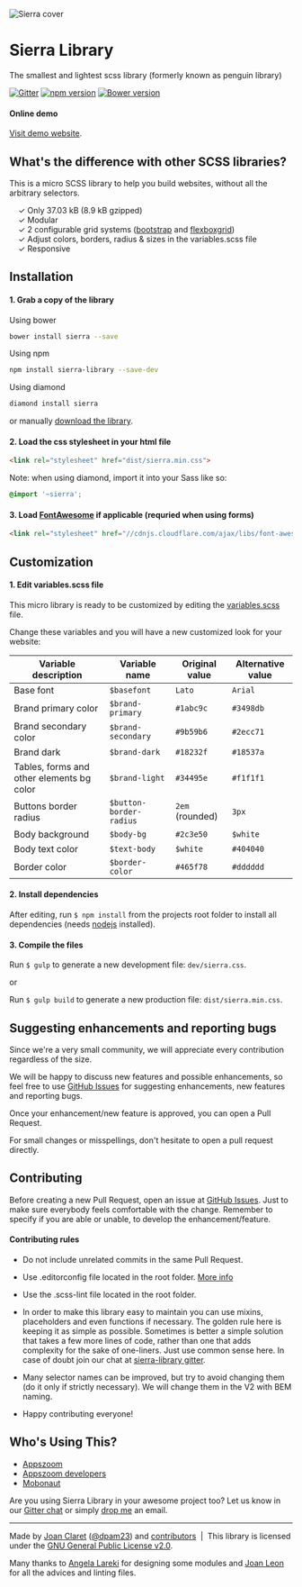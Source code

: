 ![Sierra cover](http://sierra-library.github.io/img/github/github-cover.png)

Sierra Library
========================================

The smallest and lightest scss library (formerly known as penguin library)

[![Gitter](https://badges.gitter.im/Join%20Chat.svg)](https://gitter.im/sierra-library/sierra?utm_source=badge&utm_medium=badge&utm_campaign=pr-badge) [![npm version](https://badge.fury.io/js/sierra-library.svg)](https://badge.fury.io/js/sierra-library) [![Bower version](https://badge.fury.io/bo/sierra.svg)](https://badge.fury.io/bo/sierra)

#### Online demo

[Visit demo website](http://sierra-library.github.io/).


What's the difference with other SCSS libraries?
-----------

This is a micro SCSS library to help you build websites, without all the arbitrary selectors.

&nbsp; &nbsp; ✓ Only 37.03 kB (8.9 kB gzipped)<br>
&nbsp; &nbsp; ✓ Modular<br>
&nbsp; &nbsp; ✓ 2 configurable grid systems ([bootstrap](http://getbootstrap.com/) and [flexboxgrid](http://flexboxgrid.com/))<br>
&nbsp; &nbsp; ✓ Adjust colors, borders, radius & sizes in the variables.scss file<br>
&nbsp; &nbsp; ✓ Responsive

Installation
-----------

#### 1. Grab a copy of the library

Using bower

```bash
bower install sierra --save
```


Using npm

```bash
npm install sierra-library --save-dev
```


Using diamond
```bash
diamond install sierra
```

or manually [download the library](https://github.com/sierra-library/sierra/archive/master.zip).

#### 2. Load the css stylesheet in your html file

```html
<link rel="stylesheet" href="dist/sierra.min.css">
```

Note: when using diamond, import it into your Sass like so:
```scss
@import '~sierra';
```

#### 3. Load [FontAwesome](https://fortawesome.github.io/Font-Awesome/) if applicable (requried when using forms)

```html
<link rel="stylesheet" href="//cdnjs.cloudflare.com/ajax/libs/font-awesome/4.6.1/css/font-awesome.min.css">
```

Customization
-----------
#### 1. Edit variables.scss file
This micro library is ready to be customized by editing the [variables.scss](https://github.com/sierra-library/sierra/blob/master/src/_variables.scss) file.

Change these variables and you will have a new customized look for your website:

| Variable description | Variable name | Original value | Alternative value |
| -------- | ----- | --- | --------- |
| Base font | `$basefont` | `Lato` | `Arial` |
| Brand primary color | `$brand-primary` | `#1abc9c` | `#3498db` |
| Brand secondary color | `$brand-secondary` | `#9b59b6` | `#2ecc71` |
| Brand dark | `$brand-dark` | `#18232f` | `#18537a` |
| Tables, forms and other elements bg color | `$brand-light` | `#34495e` | `#f1f1f1` |
| Buttons border radius | `$button-border-radius` | `2em` (rounded) | `3px` |
| Body background | `$body-bg` | `#2c3e50` | `$white` |
| Body text color | `$text-body` | `$white` | `#404040` |
| Border color | `$border-color` | `#465f78` | `#dddddd` |


#### 2. Install dependencies
After editing, run `$ npm install` from the projects root folder to install all dependencies (needs [nodejs](https://nodejs.org/) installed).

#### 3. Compile the files
Run `$ gulp` to generate a new development file:  `dev/sierra.css`.

or

Run `$ gulp build` to generate a new production file:  `dist/sierra.min.css`.

Suggesting enhancements and reporting bugs
-----------
Since we're a very small community, we will appreciate every contribution   regardless of the size.

We will be happy to discuss new features and possible enhancements, so feel free to use [GitHub Issues](https://github.com/Sierra-Library/sierra/issues) for suggesting enhancements, new features and reporting bugs.

Once your enhancement/new feature is approved, you can open a Pull Request.

For small changes or misspellings, don't hesitate to open a pull request directly.

Contributing
-----------
Before creating a new Pull Request, open an issue at [GitHub Issues](https://github.com/Sierra-Library/sierra/issues). Just to make sure everybody feels comfortable with the change.
Remember to specify if you are able or unable, to develop the enhancement/feature.


#### Contributing rules
- Do not include unrelated commits in the same Pull Request.
- Use .editorconfig file located in the root folder. [More info](http://editorconfig.org/)
- Use the .scss-lint file located in the root folder.
- In order to make this library easy to maintain you can use mixins, placeholders and even functions if necessary. The golden rule here is keeping it as simple as possible. Sometimes is better a simple solution that takes a few more lines of code, rather than one that adds complexity for the sake of one-liners. Just use common sense here. In case of doubt join our chat at [sierra-library gitter](https://gitter.im/sierra-library/sierra).
- Many selector names can be improved, but try to avoid changing them (do it only if strictly necessary). We will change them in the V2 with BEM naming.


- Happy contributing everyone!

Who's Using This?
-----------
- [Appszoom](http://www.appszoom.com)
- [Appszoom developers](http://www.appszoom.com/developers)
- [Mobonaut](http://www.mobonaut.com)

Are you using Sierra Library in your awesome project too? Let us know in our  [Gitter chat](https://gitter.im/sierra-library/sierra) or simply [drop me](mailto:dpam23@gmail.com) an email.


---
Made by [Joan Claret](http://joanclaret.github.io/) ([@dpam23](https://twitter.com/dpam23)) and [contributors](https://github.com/sierra-library/sierra/graphs/contributors) &nbsp;|&nbsp; This library is licensed under the [GNU General Public License v2.0](https://github.com/sierra-library/sierra/blob/master/LICENSE.md).

Many thanks to [Angela Lareki](http://larekidesign.squarespace.com/) for designing some modules and [Joan Leon](https://twitter.com/nucliweb) for all the advices and linting files.


